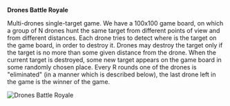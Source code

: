 **Drones Battle Royale**

Multi-drones single-target game.
We have a 100x100 game board, on which a group of N drones hunt the same target from different points of view and from different distances. Each drone tries to detect where is the target on the game board, in order to destroy it. Drones may destroy the target only if the target is no more than some given distance from the drone. When the current target is destroyed, some new target appears on the game board in some randomly chosen place. Every R rounds one of the drones is "eliminated" (in a manner which is described below), the last drone left in the game is the winner of the game.

![Drones Battle Royale](https://user-images.githubusercontent.com/54029458/109411036-c6fe8380-79a7-11eb-84a7-354e8a0f1580.jpeg)
